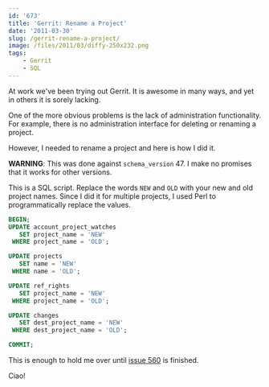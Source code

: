 ```yaml
---
id: '673'
title: 'Gerrit: Rename a Project'
date: '2011-03-30'
slug: /gerrit-rename-a-project/
image: /files/2011/03/diffy-250x232.png
tags:
    - Gerrit
    - SQL
---
```


At work we've been trying out Gerrit. It is awesome in many ways, and yet in
others it is sorely lacking.

One of the more obvious problems is the lack of administration functionality.
For example, there is no administration interface for deleting or renaming a
project.

However, I needed to rename a project and here is how I did it.<!-- more -->

**WARNING**: This was done against `schema_version` 47. I make no promises
that it works for other versions.

This is a SQL script. Replace the words `NEW` and `OLD` with your new and old
project names. Since I did it for multiple projects, I used Perl to
programmatically replace the values.

```sql
BEGIN;
UPDATE account_project_watches
   SET project_name = 'NEW'
 WHERE project_name = 'OLD';

UPDATE projects
   SET name = 'NEW'
 WHERE name = 'OLD';

UPDATE ref_rights
   SET project_name = 'NEW'
 WHERE project_name = 'OLD';

UPDATE changes
   SET dest_project_name = 'NEW'
 WHERE dest_project_name = 'OLD';

COMMIT;
```

This is enough to hold me over until
[issue 560](http://code.google.com/p/gerrit/issues/detail?id=560) is finished.

Ciao!
